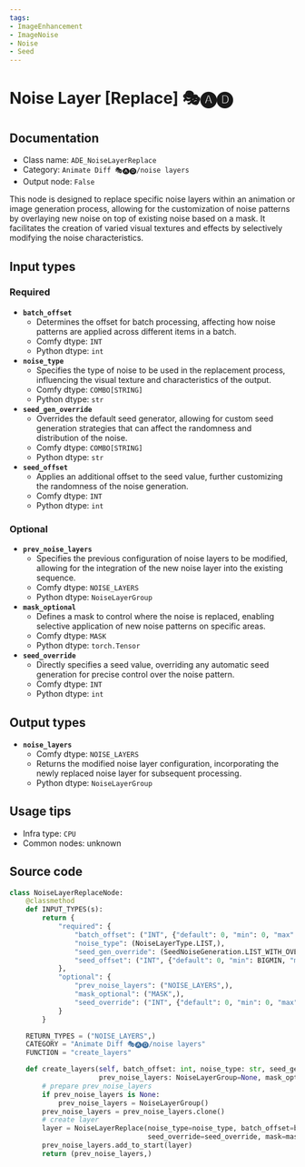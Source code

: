 ```yaml
---
tags:
- ImageEnhancement
- ImageNoise
- Noise
- Seed
---
```


# Noise Layer [Replace] 🎭🅐🅓
## Documentation
- Class name: `ADE_NoiseLayerReplace`
- Category: `Animate Diff 🎭🅐🅓/noise layers`
- Output node: `False`

This node is designed to replace specific noise layers within an animation or image generation process, allowing for the customization of noise patterns by overlaying new noise on top of existing noise based on a mask. It facilitates the creation of varied visual textures and effects by selectively modifying the noise characteristics.
## Input types
### Required
- **`batch_offset`**
    - Determines the offset for batch processing, affecting how noise patterns are applied across different items in a batch.
    - Comfy dtype: `INT`
    - Python dtype: `int`
- **`noise_type`**
    - Specifies the type of noise to be used in the replacement process, influencing the visual texture and characteristics of the output.
    - Comfy dtype: `COMBO[STRING]`
    - Python dtype: `str`
- **`seed_gen_override`**
    - Overrides the default seed generator, allowing for custom seed generation strategies that can affect the randomness and distribution of the noise.
    - Comfy dtype: `COMBO[STRING]`
    - Python dtype: `str`
- **`seed_offset`**
    - Applies an additional offset to the seed value, further customizing the randomness of the noise generation.
    - Comfy dtype: `INT`
    - Python dtype: `int`
### Optional
- **`prev_noise_layers`**
    - Specifies the previous configuration of noise layers to be modified, allowing for the integration of the new noise layer into the existing sequence.
    - Comfy dtype: `NOISE_LAYERS`
    - Python dtype: `NoiseLayerGroup`
- **`mask_optional`**
    - Defines a mask to control where the noise is replaced, enabling selective application of new noise patterns on specific areas.
    - Comfy dtype: `MASK`
    - Python dtype: `torch.Tensor`
- **`seed_override`**
    - Directly specifies a seed value, overriding any automatic seed generation for precise control over the noise pattern.
    - Comfy dtype: `INT`
    - Python dtype: `int`
## Output types
- **`noise_layers`**
    - Comfy dtype: `NOISE_LAYERS`
    - Returns the modified noise layer configuration, incorporating the newly replaced noise layer for subsequent processing.
    - Python dtype: `NoiseLayerGroup`
## Usage tips
- Infra type: `CPU`
- Common nodes: unknown


## Source code
```python
class NoiseLayerReplaceNode:
    @classmethod
    def INPUT_TYPES(s):
        return {
            "required": {
                "batch_offset": ("INT", {"default": 0, "min": 0, "max": BIGMAX}),
                "noise_type": (NoiseLayerType.LIST,),
                "seed_gen_override": (SeedNoiseGeneration.LIST_WITH_OVERRIDE,),
                "seed_offset": ("INT", {"default": 0, "min": BIGMIN, "max": BIGMAX}),
            },
            "optional": {
                "prev_noise_layers": ("NOISE_LAYERS",),
                "mask_optional": ("MASK",),
                "seed_override": ("INT", {"default": 0, "min": 0, "max": 0xffffffffffffffff, "forceInput": True}),
            }
        }

    RETURN_TYPES = ("NOISE_LAYERS",)
    CATEGORY = "Animate Diff 🎭🅐🅓/noise layers"
    FUNCTION = "create_layers"

    def create_layers(self, batch_offset: int, noise_type: str, seed_gen_override: str, seed_offset: int,
                      prev_noise_layers: NoiseLayerGroup=None, mask_optional: Tensor=None, seed_override: int=None,):
        # prepare prev_noise_layers
        if prev_noise_layers is None:
            prev_noise_layers = NoiseLayerGroup()
        prev_noise_layers = prev_noise_layers.clone()
        # create layer
        layer = NoiseLayerReplace(noise_type=noise_type, batch_offset=batch_offset, seed_gen_override=seed_gen_override, seed_offset=seed_offset,
                                  seed_override=seed_override, mask=mask_optional)
        prev_noise_layers.add_to_start(layer)
        return (prev_noise_layers,)

```
